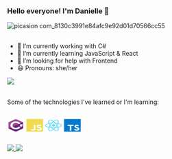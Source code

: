 ### Hello everyone! I'm Danielle 👋 

![picasion com_8130c3991e84afc9e92d01d70566cc55](https://user-images.githubusercontent.com/77631791/127798054-f136daaf-4a58-476e-9d7f-d9d1651c22a3.gif)

##

- 🔭 I’m currently working with C#
- 🌱 I’m currently learning JavaScript & React
- 🤔 I’m looking for help with Frontend
- 😄 Pronouns: she/her

<div> 
  <a href="https://www.linkedin.com/in/daniellebaer-santos" target="_blank"><img src="https://img.shields.io/badge/-LinkedIn-%230077B5?style=for-the-badge&logo=linkedin&logoColor=white" target="_blank"></a>
</div>

  ## 
  Some of the technologies I've learned or I'm learning:
  <div style="display: inline_block"><br>
  <img align="center" alt="Dani-Csharp" height="30" width="40" src="https://raw.githubusercontent.com/devicons/devicon/master/icons/csharp/csharp-original.svg">
  <img align="center" alt="Dani-Js" height="30" width="40" src="https://raw.githubusercontent.com/devicons/devicon/master/icons/javascript/javascript-plain.svg">
  <img align="center" alt="Dani-React" height="30" width="40" src="https://raw.githubusercontent.com/devicons/devicon/master/icons/react/react-original.svg">
  <img align="center" alt="Dani-Ts" height="30" width="40" src="https://raw.githubusercontent.com/devicons/devicon/master/icons/typescript/typescript-plain.svg">
</div>

##

 <div>
  <a href="https://github.com/daniellebaer">
  <img height="170em" src="https://github-readme-stats.vercel.app/api?username=daniellebaer&show_icons=true&theme=radical&include_all_commits=true&count_private=true"/>
  <img height="160em" src="https://github-readme-stats.vercel.app/api/top-langs/?username=daniellebaer&layout=compact&langs_count=7&theme=radical"/>
</div>  
